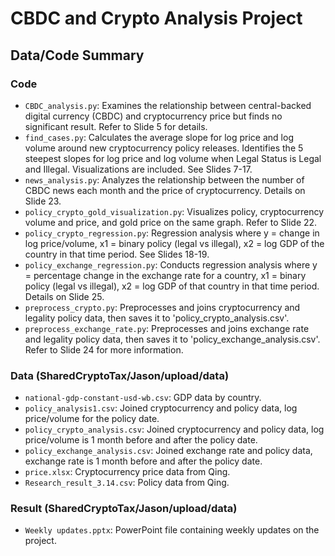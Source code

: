 # CBDC and Crypto Analysis Project

## Data/Code Summary

### Code

- `CBDC_analysis.py`: Examines the relationship between central-backed digital currency (CBDC) and cryptocurrency price but finds no significant result. Refer to Slide 5 for details.
- `find_cases.py`: Calculates the average slope for log price and log volume around new cryptocurrency policy releases. Identifies the 5 steepest slopes for log price and log volume when Legal Status is Legal and Illegal. Visualizations are included. See Slides 7-17.
- `news_analysis.py`: Analyzes the relationship between the number of CBDC news each month and the price of cryptocurrency. Details on Slide 23.
- `policy_crypto_gold_visualization.py`: Visualizes policy, cryptocurrency volume and price, and gold price on the same graph. Refer to Slide 22.
- `policy_crypto_regression.py`: Regression analysis where y = change in log price/volume, x1 = binary policy (legal vs illegal), x2 = log GDP of the country in that time period. See Slides 18-19.
- `policy_exchange_regression.py`: Conducts regression analysis where y = percentage change in the exchange rate for a country, x1 = binary policy (legal vs illegal), x2 = log GDP of that country in that time period. Details on Slide 25.
- `preprocess_crypto.py`: Preprocesses and joins cryptocurrency and legality policy data, then saves it to 'policy_crypto_analysis.csv'.
- `preprocess_exchange_rate.py`: Preprocesses and joins exchange rate and legality policy data, then saves it to 'policy_exchange_analysis.csv'. Refer to Slide 24 for more information.

### Data (SharedCryptoTax/Jason/upload/data)

- `national-gdp-constant-usd-wb.csv`: GDP data by country.
- `policy_analysis1.csv`: Joined cryptocurrency and policy data, log price/volume for the policy date.
- `policy_crypto_analysis.csv`: Joined cryptocurrency and policy data, log price/volume is 1 month before and after the policy date.
- `policy_exchange_analysis.csv`: Joined exchange rate and policy data, exchange rate is 1 month before and after the policy date.
- `price.xlsx`: Cryptocurrency price data from Qing.
- `Research_result_3.14.csv`: Policy data from Qing.

### Result (SharedCryptoTax/Jason/upload/data)

- `Weekly updates.pptx`: PowerPoint file containing weekly updates on the project.
